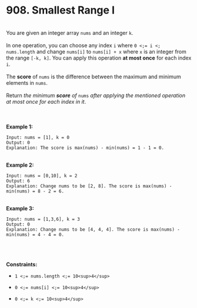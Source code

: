 # 908. Smallest Range I

<br />You are given an integer array `nums` and an integer `k`.<br />
<br />In one operation, you can choose any index `i` where `0 <;= i <; nums.length` and change `nums[i]` to `nums[i] + x` where `x` is an integer from the range `[-k, k]`. You can apply this operation **at most once** for each index `i`.<br />
<br />The **score** of `nums` is the difference between the maximum and minimum elements in `nums`.<br />
<br />Return <em>the minimum **score** of </em>`nums`<em> after applying the mentioned operation at most once for each index in it</em>.<br />
<br /> <br />
<br />**Example 1:**<br />
```
Input: nums = [1], k = 0
Output: 0
Explanation: The score is max(nums) - min(nums) = 1 - 1 = 0.
```
<br />**Example 2:**<br />
```
Input: nums = [0,10], k = 2
Output: 6
Explanation: Change nums to be [2, 8]. The score is max(nums) - min(nums) = 8 - 2 = 6.
```
<br />**Example 3:**<br />
```
Input: nums = [1,3,6], k = 3
Output: 0
Explanation: Change nums to be [4, 4, 4]. The score is max(nums) - min(nums) = 4 - 4 = 0.
```
<br /> <br />
<br />**Constraints:**<br />

* `1 <;= nums.length <;= 10<sup>4</sup>`

* `0 <;= nums[i] <;= 10<sup>4</sup>`

* `0 <;= k <;= 10<sup>4</sup>`